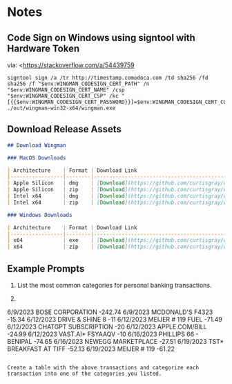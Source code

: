 # Notes

## Code Sign on Windows using signtool with Hardware Token
 
 via: <https://stackoverflow.com/a/54439759
 >
```pwsh
signtool sign /a /tr http://timestamp.comodoca.com /td sha256 /fd sha256 /f "$env:WINGMAN_CODESIGN_CERT_PATH" /n "$env:WINGMAN_CODESIGN_CERT_NAME" /csp "$env:WINGMAN_CODESIGN_CERT_CSP" /kc "[{{$env:WINGMAN_CODESIGN_CERT_PASSWORD}}]=$env:WINGMAN_CODESIGN_CERT_CONTAINER" ./out/wingman-win32-x64/wingman.exe
```

## Download Release Assets

```markdown
## Download Wingman

### MacOS Downloads

| Architecture    | Format | Download Link                                                                                       | Size    |
|-----------------|--------|-----------------------------------------------------------------------------------------------------|---------|
| Apple Silicon   | dmg    | [Download](https://github.com/curtisgray/wingman/releases/download/v0.8.5/wingman-0.8.4-arm64.dmg)  | 243 MB  |
| Apple Silicon   | zip    | [Download](https://github.com/curtisgray/wingman/releases/download/v0.8.5/wingman-darwin-arm64-0.8.4.zip) | 251 MB  |
| Intel x64       | dmg    | [Download](https://github.com/curtisgray/wingman/releases/download/v0.8.5/wingman-0.8.4-x64.dmg)    | 254 MB  |
| Intel x64       | zip    | [Download](https://github.com/curtisgray/wingman/releases/download/v0.8.5/wingman-darwin-x64-0.8.4.zip) | 262 MB  |

### Windows Downloads

| Architecture    | Format | Download Link                                                                                       | Size    |
|-----------------|--------|-----------------------------------------------------------------------------------------------------|---------|
| x64             | exe    | [Download](https://github.com/curtisgray/wingman/releases/download/v0.8.5/wingman-0.8.4-Setup.exe)  | 441 MB  |
| x64             | zip    | [Download](https://github.com/curtisgray/wingman/releases/download/v0.8.5/wingman-win32-x64-0.8.4.zip) | 452 MB  |

```

## Example Prompts

1. List the most common categories for personal banking transactions.

2. ```
6/9/2023	BOSE CORPORATION	-242.74
6/9/2023	MCDONALD'S F4323	-15.34
6/12/2023	DRIVE & SHINE 8	-11
6/12/2023	MEIJER # 119 FUEL	-71.49
6/12/2023	CHATGPT SUBSCRIPTION	-20
6/12/2023	APPLE.COM/BILL	-24.99
6/12/2023	VAST.AI* FSYAAQV	-10
6/16/2023	PHILLIPS 66 - BENIPAL	-74.65
6/16/2023	NEWEGG MARKETPLACE	-27.51
6/19/2023	TST* BREAKFAST AT TIFF	-52.13
6/19/2023	MEIJER # 119	-61.22
```

Create a table with the above transactions and categorize each transaction into one of the categories you listed.
